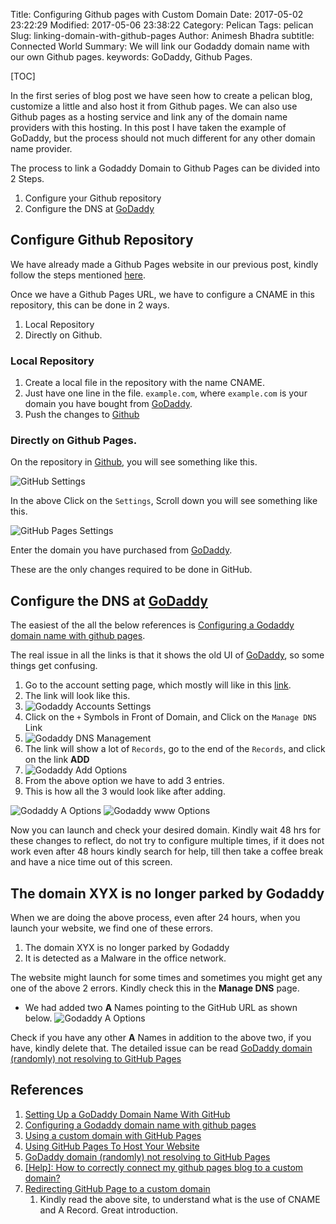 Title: Configuring Github pages with Custom Domain
Date: 2017-05-02 23:22:29
Modified: 2017-05-06 23:38:22
Category: Pelican
Tags: pelican
Slug: linking-domain-with-github-pages
Author: Animesh Bhadra
subtitle: Connected World
Summary: We will link our Godaddy domain name with our own Github pages.
keywords: GoDaddy, Github Pages.

[TOC]

In the first series of blog post we have seen how to create a pelican blog, customize a little and also host it from Github pages. We can also use Github pages as a hosting service and link any of the domain name providers with this hosting. In this post I have taken the example of GoDaddy, but the process should not much different for any other domain name provider.

The process to link a Godaddy Domain to Github Pages can be divided into 2 Steps.

1. Configure your Github repository
2. Configure the DNS at [GoDaddy](https://in.godaddy.com/)

## Configure Github Repository ##

We have already made a Github Pages website in our previous post, kindly follow the steps mentioned [here]({filename}publishing-blog-github-pages.md).

Once we have a Github Pages URL, we have to configure a CNAME in this repository, this can be done in 2 ways.

1. Local Repository
2. Directly on Github.

### Local Repository ###

1. Create a local file in the repository with the name CNAME.
2. Just have one line in the file. `example.com`, where `example.com` is your domain you have bought from [GoDaddy](https://in.godaddy.com/).
3. Push the changes to [Github](https://github.com/)

### Directly on Github Pages. ###

On the repository in [Github](https://github.com/), you will see something like this.

![GitHub Settings]({filename}../../images/launchSite/Settings.png "GitHub Setting")

In the above Click on the `Settings`, Scroll down you will see something like this.

![GitHub Pages Settings]({filename}../../images/launchSite/gitHubPages.png "GitHub Pages Setting")

Enter the domain you have purchased from [GoDaddy](https://in.godaddy.com/).

These are the only changes required to be done in GitHub.


## Configure the DNS at [GoDaddy](https://in.godaddy.com/) ##

The easiest of the all the below references is [Configuring a Godaddy domain name with github pages](http://andrewsturges.com/blog/jekyll/tutorial/2014/11/06/github-and-godaddy.html).

The real issue in all the links is that it shows the old UI of [GoDaddy](https://in.godaddy.com/), so some things get confusing.

1. Go to the account setting page, which mostly will like in this [link](https://mya.godaddy.com/?pc=urlargs).
2. The link will look like this.
3. ![Godaddy Accounts Settings]({filename}../../images/launchSite/accountSettingsGodaddy.png "Godaddy Accounts Settings")
4. Click on the `+` Symbols in Front of Domain, and Click on the `Manage DNS ` Link
5. ![Godaddy DNS Management]({filename}../../images/launchSite/manageDNS.png "Godaddy DNS Management")
6. The link will show a lot of `Records`, go to the end of the `Records`, and click on the link **ADD**
7. ![Godaddy Add Options]({filename}../../images/launchSite/AddOption.png "Godaddy Add Options")
8. From the above option we have to add 3 entries.
9. This is how all the 3 would look like after adding.

![Godaddy A Options]({filename}../../images/launchSite/AOptions.png "Godaddy A Options")
![Godaddy www Options]({filename}../../images/launchSite/wwwOption.png "Godaddy www Options")

Now you can launch and check your desired domain. Kindly wait 48 hrs for these changes to reflect, do not try to configure multiple times, if it does not work even after 48 hours kindly search for help, till then take a coffee break and have a nice time out of this screen.

## The domain XYX is no longer parked by Godaddy ##

When we are doing the above process, even after 24 hours, when you launch your website, we find one of these errors.

1. The domain XYX is no longer parked by Godaddy
2. It is detected as a Malware in the office network.

The website might launch for some times and sometimes you might get any one of the above 2 errors. Kindly check this in the **Manage DNS** page.

* We had added two **A** Names pointing to the GitHub URL as shown below.
![Godaddy A Options]({filename}../../images/launchSite/AOptions.png "Godaddy A Options")

Check if you have any other **A** Names in addition to the above two, if you have, kindly delete that. The detailed issue can be read [GoDaddy domain (randomly) not resolving to GitHub Pages](https://serverfault.com/questions/743327/godaddy-domain-randomly-not-resolving-to-github-pages)


## References ##

1. [Setting Up a GoDaddy Domain Name With GitHub](http://www.mycowsworld.com/blog/2015/07/12/setting-up-a-godaddy-domain-name-with-github/)
2. [Configuring a Godaddy domain name with github pages](http://andrewsturges.com/blog/jekyll/tutorial/2014/11/06/github-and-godaddy.html)
3. [Using a custom domain with GitHub Pages](https://help.github.com/articles/using-a-custom-domain-with-github-pages/)
4. [Using GitHub Pages To Host Your Website](http://blog.teamtreehouse.com/using-github-pages-to-host-your-website)
5. [GoDaddy domain (randomly) not resolving to GitHub Pages](https://serverfault.com/questions/743327/godaddy-domain-randomly-not-resolving-to-github-pages)
6. [[Help]: How to correctly connect my github pages blog to a custom domain?](https://www.reddit.com/r/webdev/comments/653q6z/help_how_to_correctly_connect_my_github_pages/)
7. [Redirecting GitHub Page to a custom domain](https://ongspxm.github.io/blog/2016/08/github-custom-domain-godaddy/)
    1. Kindly read the above site, to understand what is the use of CNAME and A Record. Great introduction. 
